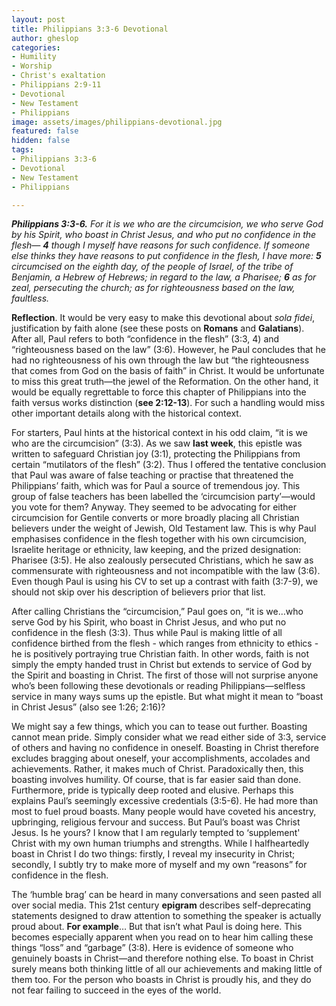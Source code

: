 ```yaml
---
layout: post
title: Philippians 3:3-6 Devotional
author: gheslop
categories:
- Humility
- Worship
- Christ's exaltation
- Philippians 2:9-11
- Devotional
- New Testament
- Philippians
image: assets/images/philippians-devotional.jpg
featured: false
hidden: false
tags:
- Philippians 3:3-6
- Devotional
- New Testament
- Philippians

---
```

**_Philippians 3:3-6._** _For it is we who are the circumcision, we who serve God by his Spirit, who boast in Christ Jesus, and who put no confidence in the flesh— **4** though I myself have reasons for such confidence. If someone else thinks they have reasons to put confidence in the flesh, I have more: **5** circumcised on the eighth day, of the people of Israel, of the tribe of Benjamin, a Hebrew of Hebrews; in regard to the law, a Pharisee; **6** as for zeal, persecuting the church; as for righteousness based on the law, faultless._

**Reflection**. It would be very easy to make this devotional about _sola fidei_, justification by faith alone (see these posts on **Romans** and **Galatians**). After all, Paul refers to both “confidence in the flesh” (3:3, 4) and “righteousness based on the law” (3:6). However, he Paul concludes that he had no righteousness of his own through the law but “the righteousness that comes from God on the basis of faith” in Christ. It would be unfortunate to miss this great truth—the jewel of the Reformation. On the other hand, it would be equally regrettable to force this chapter of Philippians into the faith versus works distinction (**see 2:12-13**). For such a handling would miss other important details along with the historical context.

For starters, Paul hints at the historical context in his odd claim, “it is we who are the circumcision” (3:3). As we saw **last week**, this epistle was written to safeguard Christian joy (3:1), protecting the Philippians from certain “mutilators of the flesh” (3:2). Thus I offered the tentative conclusion that Paul was aware of false teaching or practise that threatened the Philippians’ faith, which was for Paul a source of tremendous joy. This group of false teachers has been labelled the ‘circumcision party’—would you vote for them? Anyway. They seemed to be advocating for either circumcision for Gentile converts or more broadly placing all Christian believers under the weight of Jewish, Old Testament law. This is why Paul emphasises confidence in the flesh together with his own circumcision, Israelite heritage or ethnicity, law keeping, and the prized designation: Pharisee (3:5). He also zealously persecuted Christians, which he saw as commensurate with righteousness and not incompatible with the law (3:6). Even though Paul is using his CV to set up a contrast with faith (3:7-9), we should not skip over his description of believers prior that list.

After calling Christians the “circumcision,” Paul goes on, “it is we…who serve God by his Spirit, who boast in Christ Jesus, and who put no confidence in the flesh (3:3). Thus while Paul is making little of all confidence birthed from the flesh - which ranges from ethnicity to ethics - he is positively portraying true Christian faith. In other words, faith is not simply the empty handed trust in Christ but extends to service of God by the Spirit and boasting in Christ. The first of those will not surprise anyone who’s been following these devotionals or reading Philippians—selfless service in many ways sums up the epistle. But what might it mean to “boast in Christ Jesus” (also see 1:26; 2:16)?

We might say a few things, which you can to tease out further. Boasting cannot mean pride. Simply consider what we read either side of 3:3, service of others and having no confidence in oneself. Boasting in Christ therefore excludes bragging about oneself, your accomplishments, accolades and achievements. Rather, it makes much of Christ. Paradoxically then, this boasting involves humility. Of course, that is far easier said than done. Furthermore, pride is typically deep rooted and elusive. Perhaps this explains Paul’s seemingly excessive credentials (3:5-6). He had more than most to fuel proud boasts. Many people would have coveted his ancestry, upbringing, religious fervour and success. But Paul’s boast was Christ Jesus. Is he yours? I know that I am regularly tempted to ‘supplement' Christ with my own human triumphs and strengths. While I halfheartedly boast in Christ I do two things: firstly, I reveal my insecurity in Christ; secondly, I subtly try to make more of myself and my own “reasons” for confidence in the flesh.

The ‘humble brag’ can be heard in many conversations and seen pasted all over social media. This 21st century **epigram** describes self-deprecating statements designed to draw attention to something the speaker is actually proud about. **For example**… But that isn’t what Paul is doing here. This becomes especially apparent when you read on to hear him calling these things “loss” and “garbage” (3:8). Here is evidence of someone who genuinely boasts in Christ—and therefore nothing else. To boast in Christ surely means both thinking little of all our achievements and making little of them too. For the person who boasts in Christ is proudly his, and they do not fear failing to succeed in the eyes of the world.